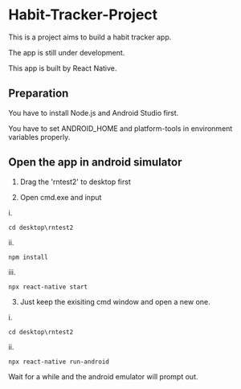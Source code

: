 # Habit-Tracker-Project

This is a project aims to build a habit tracker app.

The app is still under development.

This app is built by React Native.

## Preparation

You have to install Node.js and Android Studio first.

You have to set ANDROID_HOME and platform-tools in environment variables properly.

## Open the app in android simulator

1. Drag the 'rntest2' to desktop first

2. Open cmd.exe and input

i. 

```
cd desktop\rntest2
```
ii. 

```
npm install
```
iii. 

```
npx react-native start
```

3. Just keep the exisiting cmd window and open a new one.

i. 

```
cd desktop\rntest2
```

ii. 

```
npx react-native run-android
```

Wait for a while and the android emulator will prompt out.

